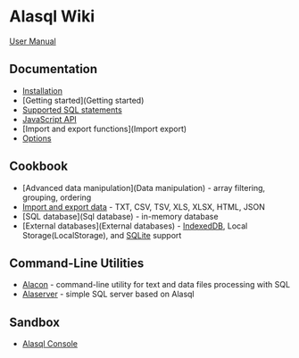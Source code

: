# Alasql Wiki

[User Manual](http://www.slideshare.net/AndreyGershun/alasql-manual-141220-1)

## Documentation
* [Installation](Installation)
* [Getting started](Getting started)
* [Supported SQL statements](Sql)
* [JavaScript API](Api)
* [Import and export functions](Import export)
* [Options](Options)

## Cookbook
* [Advanced data manipulation](Data manipulation) - array filtering, grouping, ordering
* [Import and export data](Etl) - TXT, CSV, TSV, XLS, XLSX, HTML, JSON 
* [SQL database](Sql database) - in-memory database
* [External databases](External databases) - [IndexedDB](IndexedDB), Local Storage(LocalStorage), and [SQLite](SQLite) support

## Command-Line Utilities
* [Alacon](Alacon) - command-line utility for text and data files processing with SQL
* [Alaserver](Alaserver) - simple SQL server based on Alasql

## Sandbox
* [Alasql Console](http://alasql.org/console/alaconsole.html)

